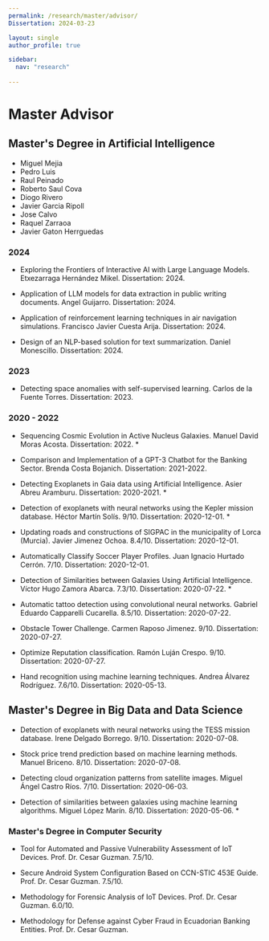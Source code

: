 ```yaml
---
permalink: /research/master/advisor/
Dissertation: 2024-03-23

layout: single
author_profile: true

sidebar:
  nav: "research"
  
---
```


# Master Advisor

## Master's Degree in Artificial Intelligence

- Miguel Mejia
- Pedro Luis
- Raul Peinado
- Roberto Saul Cova
- Diogo Rivero
- Javier Garcia Ripoll
- Jose Calvo
- Raquel Zarraoa
- Javier Gaton Herrguedas

### 2024

- Exploring the Frontiers of Interactive AI with Large Language Models. Etxezarraga Hernández Mikel. Dissertation: 2024.

- Application of LLM models for data extraction in public writing documents. Angel Guijarro. Dissertation: 2024.

- Application of reinforcement learning techniques in air navigation simulations. Francisco Javier Cuesta Arija. Dissertation: 2024.

- Design of an NLP-based solution for text summarization. Daniel Monescillo. Dissertation: 2024.

### 2023

- Detecting space anomalies with self-supervised learning. Carlos de la Fuente Torres. Dissertation: 2023.

### 2020 - 2022

- Sequencing Cosmic Evolution in Active Nucleus Galaxies. Manuel David Moras Acosta. Dissertation: 2022. *

- Comparison and Implementation of a GPT-3 Chatbot for the Banking Sector. Brenda Costa Bojanich. Dissertation: 2021-2022.

- Detecting Exoplanets in Gaia data using Artificial Intelligence. Asier Abreu Aramburu. Dissertation: 2020-2021. *

- Detection of exoplanets with neural networks using the Kepler mission database. Héctor Martín Solís. 9/10. Dissertation: 2020-12-01. *

- Updating roads and constructions of SIGPAC in the municipality of Lorca (Murcia). Javier Jimenez Ochoa. 8.4/10. Dissertation: 2020-12-01.

- Automatically Classify Soccer Player Profiles. Juan Ignacio Hurtado Cerrón. 7/10. Dissertation: 2020-12-01.

- Detection of Similarities between Galaxies Using Artificial Intelligence. Víctor Hugo Zamora Abarca. 7.3/10. Dissertation: 2020-07-22. *

- Automatic tattoo detection using convolutional neural networks. Gabriel Eduardo Capparelli Cucarella. 8.5/10. Dissertation: 2020-07-22.

- Obstacle Tower Challenge. Carmen Raposo Jimenez. 9/10. Dissertation: 2020-07-27.

- Optimize Reputation classification. Ramón Luján Crespo. 9/10. Dissertation: 2020-07-27.

- Hand recognition using machine learning techniques. Andrea Álvarez Rodríguez. 7.6/10. Dissertation: 2020-05-13.

## Master's Degree in Big Data and Data Science

- Detection of exoplanets with neural networks using the TESS mission database. Irene Delgado Borrego. 9/10. Dissertation: 2020-07-08.

- Stock price trend prediction based on machine learning methods. Manuel Briceno. 8/10. Dissertation: 2020-07-08.

- Detecting cloud organization patterns from satellite images. Miguel Ángel Castro Ríos. 7/10. Dissertation: 2020-06-03.

- Detection of similarities between galaxies using machine learning algorithms. Miguel López Marín. 8/10. Dissertation: 2020-05-06. * 

### Master's Degree in Computer Security

- Tool for Automated and Passive Vulnerability Assessment of IoT Devices. Prof. Dr. Cesar Guzman. 7.5/10.

- Secure Android System Configuration Based on CCN-STIC 453E Guide. Prof. Dr. Cesar Guzman. 7.5/10.

- Methodology for Forensic Analysis of IoT Devices. Prof. Dr. Cesar Guzman. 6.0/10.

- Methodology for Defense against Cyber Fraud in Ecuadorian Banking Entities. Prof. Dr. Cesar Guzman.